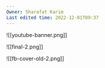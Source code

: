 ```yaml
---
Owner: Sharafat Karim
Last edited time: 2022-12-01T09:37
---
```

![[youtube-banner.png]]

![[final-2.png]]

![[fb-cover-old-2.png]]